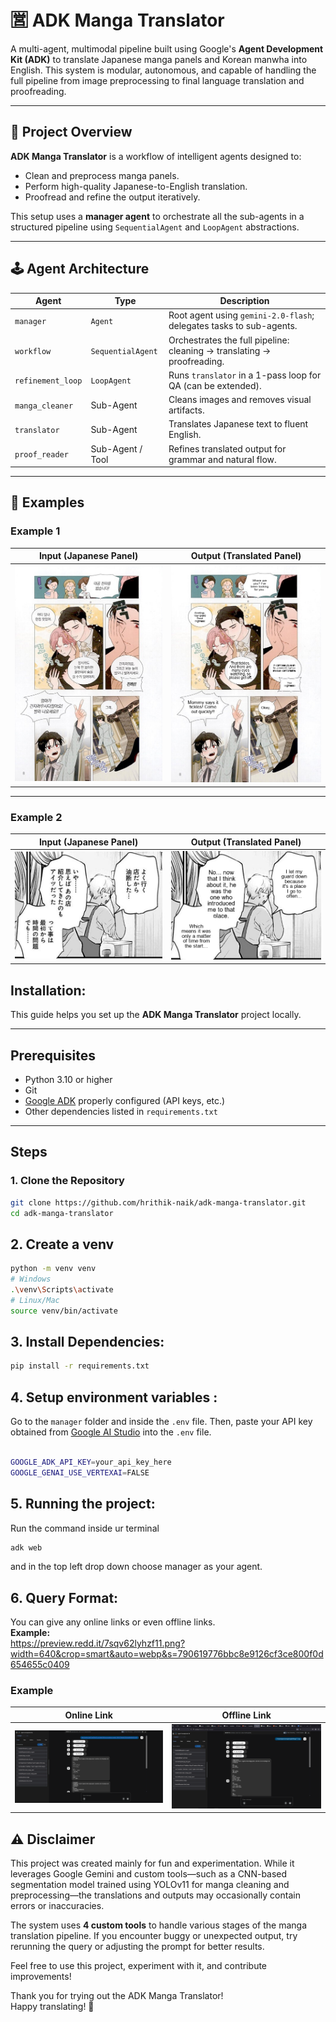 # 🈺 ADK Manga Translator

A multi-agent, multimodal pipeline built using Google's **Agent Development Kit (ADK)** to translate Japanese manga panels and Korean manwha into English. This system is modular, autonomous, and capable of handling the full pipeline from image preprocessing to final language translation and proofreading.

---

## 🧠 Project Overview

**ADK Manga Translator** is a workflow of intelligent agents designed to:
- Clean and preprocess manga panels.
- Perform high-quality Japanese-to-English translation.
- Proofread and refine the output iteratively.

This setup uses a **manager agent** to orchestrate all the sub-agents in a structured pipeline using `SequentialAgent` and `LoopAgent` abstractions.

---

## 🕹️ Agent Architecture

| **Agent**         | **Type**           | **Description**                                                             |
|------------------|--------------------|-----------------------------------------------------------------------------|
| `manager`        | `Agent`            | Root agent using `gemini-2.0-flash`; delegates tasks to sub-agents.         |
| `workflow`       | `SequentialAgent`  | Orchestrates the full pipeline: cleaning → translating → proofreading.      |
| `refinement_loop`| `LoopAgent`        | Runs `translator` in a 1-pass loop for QA (can be extended).                |
| `manga_cleaner`  | Sub-Agent          | Cleans images and removes visual artifacts.                                 |
| `translator`     | Sub-Agent          | Translates Japanese text to fluent English.                                 |
| `proof_reader`   | Sub-Agent / Tool   | Refines translated output for grammar and natural flow.                     |


---
## 📝 Examples

### Example 1

| Input (Japanese Panel)                                     | Output (Translated Panel)                                 |
|------------------------------------------------------------|-----------------------------------------------------------|
| ![Input Panel](OnlineDownloads/7.png) | ![Output Panel](output/translated_manga_12457.png)        |

---

### Example 2

| Input (Japanese Panel)                                     | Output (Translated Panel)                                 |
|------------------------------------------------------------|-----------------------------------------------------------|
| ![Input Panel](OnlineDownloads/downloaded_12111_YAjqu.png) | ![Output Panel](output/translated_manga_48195.png)        |


## Installation:


This guide helps you set up the **ADK Manga Translator** project locally.

---

## Prerequisites

- Python 3.10 or higher
- Git
- [Google ADK](https://developers.google.com/ai) properly configured (API keys, etc.)
- Other dependencies listed in `requirements.txt`

---

## Steps

### 1. Clone the Repository

```bash
git clone https://github.com/hrithik-naik/adk-manga-translator.git
cd adk-manga-translator
```
## 2. Create a venv 

```bash
python -m venv venv
# Windows
.\venv\Scripts\activate
# Linux/Mac
source venv/bin/activate
```
## 3. Install Dependencies:

```bash
pip install -r requirements.txt
```
## 4. Setup environment variables :
Go to the `manager` folder and inside the `.env` file. Then, paste your API key obtained from [Google AI Studio](https://aistudio.google.com/prompts/new_chat) into the `.env` file.
```bash

GOOGLE_ADK_API_KEY=your_api_key_here
GOOGLE_GENAI_USE_VERTEXAI=FALSE
```
## 5. Running the project:
Run the command inside ur terminal
```bash
adk web 
```
and in the top left drop down choose manager as your agent.
## 6. Query Format:
You can give any online links or even offline links.  
**Example:**  
https://preview.redd.it/7sqv62lyhzf11.png?width=640&crop=smart&auto=webp&s=790619776bbc8e9126cf3ce800f0d654655c0409

### Example 

|    Online Link                                 | Offline Link                                 |
|------------------------------------------------------------|-----------------------------------------------------------|
| ![Input Panel](DEMOonline.png)    | ![Output Panel](DEMOoffline.png)        |

## ⚠️ Disclaimer

This project was created mainly for fun and experimentation. While it leverages Google Gemini and custom tools—such as a CNN-based segmentation model trained using YOLOv11 for manga cleaning and preprocessing—the translations and outputs may occasionally contain errors or inaccuracies.

The system uses **4 custom tools** to handle various stages of the manga translation pipeline. If you encounter buggy or unexpected output, try rerunning the query or adjusting the prompt for better results.

Feel free to use this project, experiment with it, and contribute improvements!


Thank you for trying out the ADK Manga Translator!  
Happy translating! 🎉
